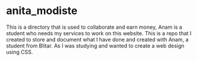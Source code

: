 # anita_modiste
This is a directory that is used to collaborate and earn money, Anam is a student who needs my services to work on this website. This is a repo that I created to store and document what I have done and created with Anam, a student from Blitar.  As I was studying and wanted to create a web design using CSS.
